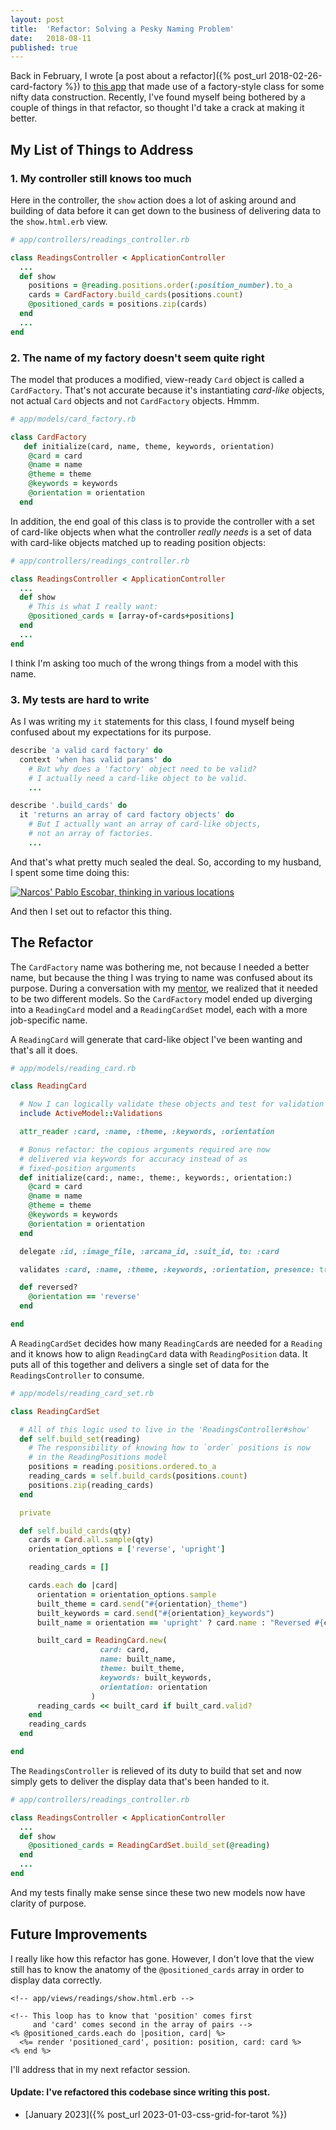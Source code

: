 ```yaml
---
layout: post
title:  'Refactor: Solving a Pesky Naming Problem'
date:   2018-08-11
published: true
---
```


Back in February, I wrote [a post about a refactor]({% post_url 2018-02-26-card-factory %}) to [this app](http://modernmystic.herokuapp.com/) that made use of a factory-style class for some nifty data construction. Recently, I've found myself being bothered by a couple of things in that refactor, so thought I'd take a crack at making it better.

## My List of Things to Address

### 1. My controller still knows too much
Here in the controller, the `show` action does a lot of asking around and building of data before it can get down to the business of delivering data to the `show.html.erb` view.

```ruby
# app/controllers/readings_controller.rb

class ReadingsController < ApplicationController
  ...
  def show
    positions = @reading.positions.order(:position_number).to_a
    cards = CardFactory.build_cards(positions.count)
    @positioned_cards = positions.zip(cards)
  end
  ...
end
```

### 2. The name of my factory doesn't seem quite right

The model that produces a modified, view-ready `Card` object is called a `CardFactory`. That's not accurate because it's instantiating _card-like_ objects, not actual `Card` objects and not `CardFactory` objects. Hmmm.

```ruby
# app/models/card_factory.rb

class CardFactory
   def initialize(card, name, theme, keywords, orientation)
    @card = card
    @name = name
    @theme = theme
    @keywords = keywords
    @orientation = orientation
  end
```

In addition, the end goal of this class is to provide the controller with a set of card-like objects when what the controller _really needs_ is a set of data with card-like objects matched up to reading position objects:

```ruby
# app/controllers/readings_controller.rb

class ReadingsController < ApplicationController
  ...
  def show
    # This is what I really want:
    @positioned_cards = [array-of-cards+positions]
  end
  ...
end
```

I think I'm asking too much of the wrong things from a model with this name.

### 3. My tests are hard to write

As I was writing my `it` statements for this class, I found myself being confused about my expectations for its purpose.

```ruby
describe 'a valid card factory' do
  context 'when has valid params' do
    # But why does a 'factory' object need to be valid?
    # I actually need a card-like object to be valid.
    ...

describe '.build_cards' do
  it 'returns an array of card factory objects' do
    # But I actually want an array of card-like objects,
    # not an array of factories.
    ...
```
And that's what pretty much sealed the deal. So, according to my husband, I spent some time doing this:

<a href="https://twitter.com/JenMsft/status/1027018324037623810"><img src="https://pbs.twimg.com/media/DkCzXJ2U4AE1sWk.jpg" title="When you try to choose a meaningful variable name by twitter.com/JenMsft" alt="Narcos' Pablo Escobar, thinking in various locations" class="post-image"></a>

And then I set out to refactor this thing.

## The Refactor

The `CardFactory` name was bothering me, not because I needed a better name, but because the thing I was trying to name was confused about its purpose. During a conversation with my [mentor](https://www.linkedin.com/in/scott-maslar-b1650b36/), we realized that it needed to be two different models. So the `CardFactory` model ended up diverging into a `ReadingCard` model and a `ReadingCardSet` model, each with a more job-specific name.

A `ReadingCard` will generate that card-like object I've been wanting and that's all it does.

```ruby
# app/models/reading_card.rb

class ReadingCard

  # Now I can logically validate these objects and test for validation
  include ActiveModel::Validations

  attr_reader :card, :name, :theme, :keywords, :orientation

  # Bonus refactor: the copious arguments required are now
  # delivered via keywords for accuracy instead of as
  # fixed-position arguments
  def initialize(card:, name:, theme:, keywords:, orientation:)
    @card = card
    @name = name
    @theme = theme
    @keywords = keywords
    @orientation = orientation
  end

  delegate :id, :image_file, :arcana_id, :suit_id, to: :card

  validates :card, :name, :theme, :keywords, :orientation, presence: true

  def reversed?
    @orientation == 'reverse'
  end

end
```

A `ReadingCardSet` decides how many `ReadingCard`s are needed for a `Reading` and it knows how to align `ReadingCard` data with `ReadingPosition` data. It puts all of this together and delivers a single set of data for the `ReadingsController` to consume.

```ruby
# app/models/reading_card_set.rb

class ReadingCardSet

  # All of this logic used to live in the 'ReadingsController#show'
  def self.build_set(reading)
    # The responsibility of knowing how to `order` positions is now
    # in the ReadingPositions model
    positions = reading.positions.ordered.to_a
    reading_cards = self.build_cards(positions.count)
    positions.zip(reading_cards)
  end

  private

  def self.build_cards(qty)
    cards = Card.all.sample(qty)
    orientation_options = ['reverse', 'upright']

    reading_cards = []

    cards.each do |card|
      orientation = orientation_options.sample
      built_theme = card.send("#{orientation}_theme")
      built_keywords = card.send("#{orientation}_keywords")
      built_name = orientation == 'upright' ? card.name : "Reversed #{card.name}"

      built_card = ReadingCard.new(
                    card: card,
                    name: built_name,
                    theme: built_theme,
                    keywords: built_keywords,
                    orientation: orientation
                  )
      reading_cards << built_card if built_card.valid?
    end
    reading_cards
  end

end
```

The `ReadingsController` is relieved of its duty to build that set and now simply gets to deliver the display data that's been handed to it.

```ruby
# app/controllers/readings_controller.rb

class ReadingsController < ApplicationController
  ...
  def show
    @positioned_cards = ReadingCardSet.build_set(@reading)
  end
  ...
end
```

And my tests finally make sense since these two new models now have clarity of purpose.

## Future Improvements

I really like how this refactor has gone. However, I don't love that the view still has to know the anatomy of the `@positioned_cards` array in order to display data correctly.

```erb
<!-- app/views/readings/show.html.erb -->

<!-- This loop has to know that 'position' comes first
     and 'card' comes second in the array of pairs -->
<% @positioned_cards.each do |position, card| %>
  <%= render 'positioned_card', position: position, card: card %>
<% end %>
```

I'll address that in my next refactor session.

#### Update: I've refactored this codebase since writing this post.
* [January 2023]({% post_url 2023-01-03-css-grid-for-tarot %})
